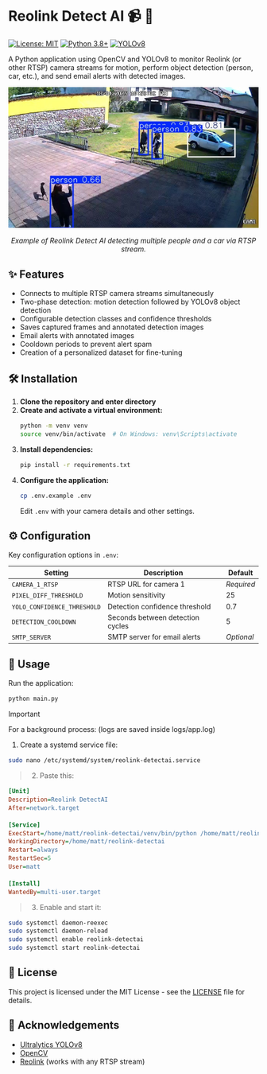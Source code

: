 # Reolink Detect AI 📹 🤖

[![License: MIT](https://img.shields.io/badge/License-MIT-yellow.svg)](https://opensource.org/licenses/MIT)
[![Python 3.8+](https://img.shields.io/badge/python-3.8+-blue.svg)](https://www.python.org/downloads/)
[![YOLOv8](https://img.shields.io/badge/YOLO-v8-darkgreen.svg)](https://github.com/ultralytics/ultralytics)

A Python application using OpenCV and YOLOv8 to monitor Reolink (or other RTSP) camera streams for motion, perform object detection (person, car, etc.), and send email alerts with detected images.

<p align="center">
  <img src="assets/reolink-detectai.jpg" alt="Example Detection" width="600">
</p>
<p align="center"><em>Example of Reolink Detect AI detecting multiple people and a car via RTSP stream.</em></p>

## ✨ Features

* Connects to multiple RTSP camera streams simultaneously
* Two-phase detection: motion detection followed by YOLOv8 object detection
* Configurable detection classes and confidence thresholds
* Saves captured frames and annotated detection images
* Email alerts with annotated images
* Cooldown periods to prevent alert spam
* Creation of a personalized dataset for fine-tuning

## 🛠️ Installation

1. **Clone the repository and enter directory**
2. **Create and activate a virtual environment:**
   ```bash
   python -m venv venv
   source venv/bin/activate  # On Windows: venv\Scripts\activate
   ```
3. **Install dependencies:**
   ```bash
   pip install -r requirements.txt
   ```
4. **Configure the application:**
   ```bash
   cp .env.example .env
   ```
   Edit `.env` with your camera details and other settings.

## ⚙️ Configuration

Key configuration options in `.env`:

| Setting | Description | Default |
|---------|-------------|---------|
| `CAMERA_1_RTSP` | RTSP URL for camera 1 | *Required* |
| `PIXEL_DIFF_THRESHOLD` | Motion sensitivity | 25 |
| `YOLO_CONFIDENCE_THRESHOLD` | Detection confidence threshold | 0.7 |
| `DETECTION_COOLDOWN` | Seconds between detection cycles | 5 |
| `SMTP_SERVER` | SMTP server for email alerts | *Optional* |

## 🚀 Usage

Run the application:
```bash
python main.py
```
> [!IMPORTANT] 
> For a background process: (logs are saved inside logs/app.log)
> 1) Create a systemd service file:  
```bash
sudo nano /etc/systemd/system/reolink-detectai.service
```
> 2) Paste this:  
```ini
[Unit]
Description=Reolink DetectAI
After=network.target

[Service]
ExecStart=/home/matt/reolink-detectai/venv/bin/python /home/matt/reolink-detectai/main.py
WorkingDirectory=/home/matt/reolink-detectai
Restart=always
RestartSec=5
User=matt

[Install]
WantedBy=multi-user.target
```
> 3) Enable and start it:  
```bash
sudo systemctl daemon-reexec
sudo systemctl daemon-reload
sudo systemctl enable reolink-detectai
sudo systemctl start reolink-detectai
```

## 📜 License

This project is licensed under the MIT License - see the [LICENSE](LICENSE) file for details.

## 🙏 Acknowledgements

- [Ultralytics YOLOv8](https://github.com/ultralytics/ultralytics)
- [OpenCV](https://opencv.org/)
- [Reolink](https://reolink.com/) (works with any RTSP stream)
